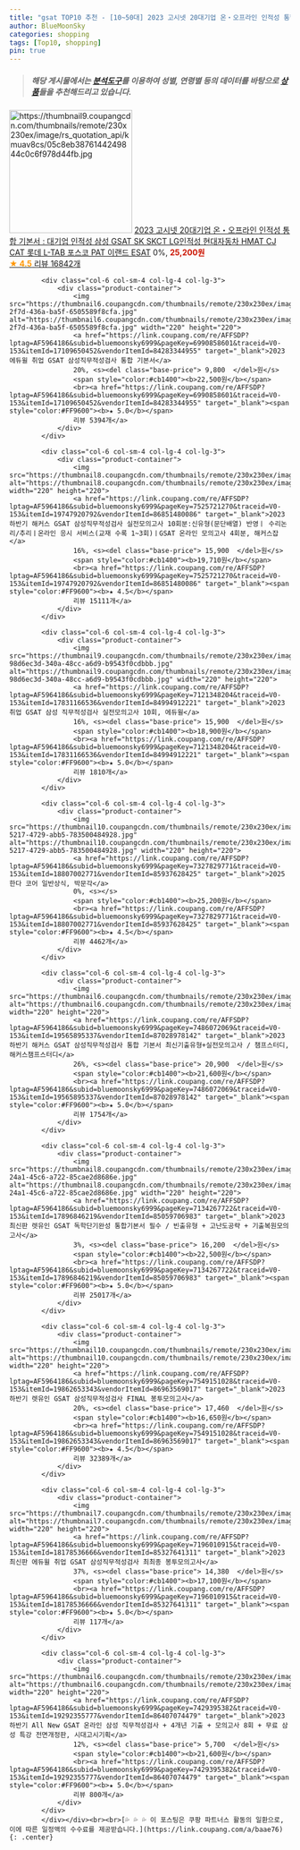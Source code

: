 ```yaml
---
title: "gsat TOP10 추천 - [10~50대] 2023 고시넷 20대기업 온・오프라인 인적성 통합 기본서 : 대기업 인적성 삼성 GSAT SK SKCT LG인적성 현대자동"
author: BlueMoonSky
categories: shopping
tags: [Top10, shopping]
pin: true
---
```


> ##### 해당 게시물에서는 [**분석도구**](https://itemscout.io/)를 이용하여 **성별**, **연령별** 등의 데이터를 바탕으로 [**상품**](https://link.coupang.com/a/baae76)들을 추천해드리고 있습니다.
<div class="container"><div class="row">
            <div class="col-6 col-sm-4 col-lg-4 col-lg-3">
                <div class="product-container">
                    <img src="https://thumbnail9.coupangcdn.com/thumbnails/remote/230x230ex/image/rs_quotation_api/kmuav8cs/05c8eb3876144249844c0c6f978d44fb.jpg" alt="https://thumbnail9.coupangcdn.com/thumbnails/remote/230x230ex/image/rs_quotation_api/kmuav8cs/05c8eb3876144249844c0c6f978d44fb.jpg" width="220" height="220">
                    <a href="https://link.coupang.com/re/AFFSDP?lptag=AF5964186&subid=bluemoonsky6999&pageKey=7193476821&traceid=V0-153&itemId=18167559479&vendorItemId=85317096654" target="_blank">2023 고시넷 20대기업 온・오프라인 인적성 통합 기본서 : 대기업 인적성 삼성 GSAT SK SKCT LG인적성 현대자동차 HMAT CJ CAT 롯데 L-TAB 포스코 PAT 이랜드 ESAT</a>
                    0%, <s></s> 
                    <span style="color:#cb1400"><b>25,200원</b></span>
                    <br><a href="https://link.coupang.com/re/AFFSDP?lptag=AF5964186&subid=bluemoonsky6999&pageKey=7193476821&traceid=V0-153&itemId=18167559479&vendorItemId=85317096654" target="_blank"><span style="color:#FF9600"><b>★ 4.5</b></span>
                    리뷰 16842개</a>
                </div>
            </div>
            
            <div class="col-6 col-sm-4 col-lg-4 col-lg-3">
                <div class="product-container">
                    <img src="https://thumbnail6.coupangcdn.com/thumbnails/remote/230x230ex/image/retail/images/2022/12/13/13/0/fa2741e7-2f7d-436a-ba5f-6505589f8cfa.jpg" alt="https://thumbnail6.coupangcdn.com/thumbnails/remote/230x230ex/image/retail/images/2022/12/13/13/0/fa2741e7-2f7d-436a-ba5f-6505589f8cfa.jpg" width="220" height="220">
                    <a href="https://link.coupang.com/re/AFFSDP?lptag=AF5964186&subid=bluemoonsky6999&pageKey=6990858601&traceid=V0-153&itemId=17109650452&vendorItemId=84283344955" target="_blank">2023 에듀윌 취업 GSAT 삼성직무적성검사 통합 기본서</a>
                    20%, <s><del class="base-price"> 9,800  </del>원</s> 
                    <span style="color:#cb1400"><b>22,500원</b></span>
                    <br><a href="https://link.coupang.com/re/AFFSDP?lptag=AF5964186&subid=bluemoonsky6999&pageKey=6990858601&traceid=V0-153&itemId=17109650452&vendorItemId=84283344955" target="_blank"><span style="color:#FF9600"><b>★ 5.0</b></span>
                    리뷰 5394개</a>
                </div>
            </div>
            
            <div class="col-6 col-sm-4 col-lg-4 col-lg-3">
                <div class="product-container">
                    <img src="https://thumbnail8.coupangcdn.com/thumbnails/remote/230x230ex/image/vendor_inventory/0ca2/c1d011ef7820172de8a9345dfed64dbd166fcbcee66eb9200481133de0ce.png" alt="https://thumbnail8.coupangcdn.com/thumbnails/remote/230x230ex/image/vendor_inventory/0ca2/c1d011ef7820172de8a9345dfed64dbd166fcbcee66eb9200481133de0ce.png" width="220" height="220">
                    <a href="https://link.coupang.com/re/AFFSDP?lptag=AF5964186&subid=bluemoonsky6999&pageKey=7525721270&traceid=V0-153&itemId=19747920792&vendorItemId=86851480086" target="_blank">2023 하반기 해커스 GSAT 삼성직무적성검사 실전모의고사 10회분:신유형(문단배열) 반영ㅣ 수리논리/추리ㅣ온라인 응시 서비스(교재 수록 1~3회)ㅣGSAT 온라인 모의고사 4회분, 해커스잡</a>
                    16%, <s><del class="base-price"> 15,900  </del>원</s> 
                    <span style="color:#cb1400"><b>19,710원</b></span>
                    <br><a href="https://link.coupang.com/re/AFFSDP?lptag=AF5964186&subid=bluemoonsky6999&pageKey=7525721270&traceid=V0-153&itemId=19747920792&vendorItemId=86851480086" target="_blank"><span style="color:#FF9600"><b>★ 4.5</b></span>
                    리뷰 15111개</a>
                </div>
            </div>
            
            <div class="col-6 col-sm-4 col-lg-4 col-lg-3">
                <div class="product-container">
                    <img src="https://thumbnail9.coupangcdn.com/thumbnails/remote/230x230ex/image/retail/images/190087525323162-98d6ec3d-340a-48cc-a6d9-b9543f0cdbbb.jpg" alt="https://thumbnail9.coupangcdn.com/thumbnails/remote/230x230ex/image/retail/images/190087525323162-98d6ec3d-340a-48cc-a6d9-b9543f0cdbbb.jpg" width="220" height="220">
                    <a href="https://link.coupang.com/re/AFFSDP?lptag=AF5964186&subid=bluemoonsky6999&pageKey=7121348204&traceid=V0-153&itemId=17831166536&vendorItemId=84994912221" target="_blank">2023 취업 GSAT 삼성 직무적성검사 실전모의고사 10회, 에듀윌</a>
                    16%, <s><del class="base-price"> 15,900  </del>원</s> 
                    <span style="color:#cb1400"><b>18,900원</b></span>
                    <br><a href="https://link.coupang.com/re/AFFSDP?lptag=AF5964186&subid=bluemoonsky6999&pageKey=7121348204&traceid=V0-153&itemId=17831166536&vendorItemId=84994912221" target="_blank"><span style="color:#FF9600"><b>★ 5.0</b></span>
                    리뷰 1810개</a>
                </div>
            </div>
            
            <div class="col-6 col-sm-4 col-lg-4 col-lg-3">
                <div class="product-container">
                    <img src="https://thumbnail10.coupangcdn.com/thumbnails/remote/230x230ex/image/retail/images/2023/05/11/15/9/36f36ba0-5217-4729-abb5-783500484928.jpg" alt="https://thumbnail10.coupangcdn.com/thumbnails/remote/230x230ex/image/retail/images/2023/05/11/15/9/36f36ba0-5217-4729-abb5-783500484928.jpg" width="220" height="220">
                    <a href="https://link.coupang.com/re/AFFSDP?lptag=AF5964186&subid=bluemoonsky6999&pageKey=7327829771&traceid=V0-153&itemId=18807002771&vendorItemId=85937628425" target="_blank">2025 한다 코어 일반상식, 박문각</a>
                    0%, <s></s> 
                    <span style="color:#cb1400"><b>25,200원</b></span>
                    <br><a href="https://link.coupang.com/re/AFFSDP?lptag=AF5964186&subid=bluemoonsky6999&pageKey=7327829771&traceid=V0-153&itemId=18807002771&vendorItemId=85937628425" target="_blank"><span style="color:#FF9600"><b>★ 4.5</b></span>
                    리뷰 4462개</a>
                </div>
            </div>
            
            <div class="col-6 col-sm-4 col-lg-4 col-lg-3">
                <div class="product-container">
                    <img src="https://thumbnail6.coupangcdn.com/thumbnails/remote/230x230ex/image/vendor_inventory/dd38/270bf824d208b2fc718ec966aa1e08215886c95759fe2588a27cd269d707.jpg" alt="https://thumbnail6.coupangcdn.com/thumbnails/remote/230x230ex/image/vendor_inventory/dd38/270bf824d208b2fc718ec966aa1e08215886c95759fe2588a27cd269d707.jpg" width="220" height="220">
                    <a href="https://link.coupang.com/re/AFFSDP?lptag=AF5964186&subid=bluemoonsky6999&pageKey=7486072069&traceid=V0-153&itemId=19565895337&vendorItemId=87028978142" target="_blank">2023 하반기 해커스 GSAT 삼성직무적성검사 통합 기본서 최신기출유형+실전모의고사 / 챔프스터디, 해커스챔프스터디</a>
                    26%, <s><del class="base-price"> 20,900  </del>원</s> 
                    <span style="color:#cb1400"><b>21,600원</b></span>
                    <br><a href="https://link.coupang.com/re/AFFSDP?lptag=AF5964186&subid=bluemoonsky6999&pageKey=7486072069&traceid=V0-153&itemId=19565895337&vendorItemId=87028978142" target="_blank"><span style="color:#FF9600"><b>★ 5.0</b></span>
                    리뷰 1754개</a>
                </div>
            </div>
            
            <div class="col-6 col-sm-4 col-lg-4 col-lg-3">
                <div class="product-container">
                    <img src="https://thumbnail8.coupangcdn.com/thumbnails/remote/230x230ex/image/retail/images/2023/02/13/18/2/a9b8cdfd-24a1-45c6-a722-85cae2d8686e.jpg" alt="https://thumbnail8.coupangcdn.com/thumbnails/remote/230x230ex/image/retail/images/2023/02/13/18/2/a9b8cdfd-24a1-45c6-a722-85cae2d8686e.jpg" width="220" height="220">
                    <a href="https://link.coupang.com/re/AFFSDP?lptag=AF5964186&subid=bluemoonsky6999&pageKey=7134267722&traceid=V0-153&itemId=17896846219&vendorItemId=85059706983" target="_blank">2023 최신판 렛유인 GSAT 독학단기완성 통합기본서 필수 / 빈출유형 + 고난도공략 + 기출복원모의고사</a>
                    3%, <s><del class="base-price"> 16,200  </del>원</s> 
                    <span style="color:#cb1400"><b>22,500원</b></span>
                    <br><a href="https://link.coupang.com/re/AFFSDP?lptag=AF5964186&subid=bluemoonsky6999&pageKey=7134267722&traceid=V0-153&itemId=17896846219&vendorItemId=85059706983" target="_blank"><span style="color:#FF9600"><b>★ 5.0</b></span>
                    리뷰 25017개</a>
                </div>
            </div>
            
            <div class="col-6 col-sm-4 col-lg-4 col-lg-3">
                <div class="product-container">
                    <img src="https://thumbnail10.coupangcdn.com/thumbnails/remote/230x230ex/image/vendor_inventory/11be/f0ad0729445e539324dec6f7170990847bd4b5dcf2d5929411ed05fcd4b4.png" alt="https://thumbnail10.coupangcdn.com/thumbnails/remote/230x230ex/image/vendor_inventory/11be/f0ad0729445e539324dec6f7170990847bd4b5dcf2d5929411ed05fcd4b4.png" width="220" height="220">
                    <a href="https://link.coupang.com/re/AFFSDP?lptag=AF5964186&subid=bluemoonsky6999&pageKey=7549151028&traceid=V0-153&itemId=19862653343&vendorItemId=86963569017" target="_blank">2023 하반기 렛유인 GSAT 삼성직무적성검사 FINAL 봉투모의고사</a>
                    20%, <s><del class="base-price"> 17,460  </del>원</s> 
                    <span style="color:#cb1400"><b>16,650원</b></span>
                    <br><a href="https://link.coupang.com/re/AFFSDP?lptag=AF5964186&subid=bluemoonsky6999&pageKey=7549151028&traceid=V0-153&itemId=19862653343&vendorItemId=86963569017" target="_blank"><span style="color:#FF9600"><b>★ 4.5</b></span>
                    리뷰 32389개</a>
                </div>
            </div>
            
            <div class="col-6 col-sm-4 col-lg-4 col-lg-3">
                <div class="product-container">
                    <img src="https://thumbnail7.coupangcdn.com/thumbnails/remote/230x230ex/image/rs_quotation_api/wtx42fiq/32998ff641c64aacaafab2e448027f8a.jpg" alt="https://thumbnail7.coupangcdn.com/thumbnails/remote/230x230ex/image/rs_quotation_api/wtx42fiq/32998ff641c64aacaafab2e448027f8a.jpg" width="220" height="220">
                    <a href="https://link.coupang.com/re/AFFSDP?lptag=AF5964186&subid=bluemoonsky6999&pageKey=7196010915&traceid=V0-153&itemId=18178536666&vendorItemId=85327641311" target="_blank">2023 최신판 에듀윌 취업 GSAT 삼성직무적성검사 최최종 봉투모의고사</a>
                    37%, <s><del class="base-price"> 14,380  </del>원</s> 
                    <span style="color:#cb1400"><b>17,100원</b></span>
                    <br><a href="https://link.coupang.com/re/AFFSDP?lptag=AF5964186&subid=bluemoonsky6999&pageKey=7196010915&traceid=V0-153&itemId=18178536666&vendorItemId=85327641311" target="_blank"><span style="color:#FF9600"><b>★ 5.0</b></span>
                    리뷰 117개</a>
                </div>
            </div>
            
            <div class="col-6 col-sm-4 col-lg-4 col-lg-3">
                <div class="product-container">
                    <img src="https://thumbnail6.coupangcdn.com/thumbnails/remote/230x230ex/image/rs_quotation_api/qmmzzrs7/dedcf5efb098469f897b34739317ba20.jpg" alt="https://thumbnail6.coupangcdn.com/thumbnails/remote/230x230ex/image/rs_quotation_api/qmmzzrs7/dedcf5efb098469f897b34739317ba20.jpg" width="220" height="220">
                    <a href="https://link.coupang.com/re/AFFSDP?lptag=AF5964186&subid=bluemoonsky6999&pageKey=7429395382&traceid=V0-153&itemId=19292355777&vendorItemId=86407074479" target="_blank">2023 하반기 All New GSAT 온라인 삼성 직무적성검사 + 4개년 기출 + 모의고사 8회 + 무료 삼성 특강 전면개정판, 시대고시기획</a>
                    12%, <s><del class="base-price"> 5,700  </del>원</s> 
                    <span style="color:#cb1400"><b>21,600원</b></span>
                    <br><a href="https://link.coupang.com/re/AFFSDP?lptag=AF5964186&subid=bluemoonsky6999&pageKey=7429395382&traceid=V0-153&itemId=19292355777&vendorItemId=86407074479" target="_blank"><span style="color:#FF9600"><b>★ 5.0</b></span>
                    리뷰 800개</a>
                </div>
            </div>
            </div></div><br><br>[💦 💦 💦 이 포스팅은 쿠팡 파트너스 활동의 일환으로, 이에 따른 일정액의 수수료를 제공받습니다.](https://link.coupang.com/a/baae76){: .center}
